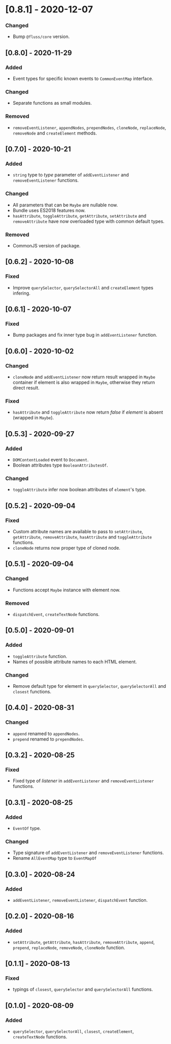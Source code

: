 # [0.8.1] - 2020-12-07

### Changed

- Bump `@fluss/core` version.

## [0.8.0] - 2020-11-29

### Added

- Event types for specific known events to `CommonEventMap` interface.

### Changed

- Separate functions as small modules.

### Removed

- `removeEventListener`, `appendNodes`, `prependNodes`, `cloneNode`, `replaceNode`, `removeNode` and `createElement` methods.

## [0.7.0] - 2020-10-21

### Added

- `string` type to _type_ parameter of `addEventListener` and `removeEventListener` functions.

### Changed

- All parameters that can be `Maybe` are nullable now.
- Bundle uses ES2018 features now.
- `hasAttribute`, `toggleAttribute`, `getAttribute`, `setAttribute` and `removeAttribute` have now overloaded type with common default types.

### Removed

- CommonJS version of package.

## [0.6.2] - 2020-10-08

### Fixed

- Improve `querySelector`, `querySelectorAll` and `createElement` types infering.

## [0.6.1] - 2020-10-07

### Fixed

- Bump packages and fix inner type bug in `addEventListener` function.

## [0.6.0] - 2020-10-02

### Changed

- `cloneNode` and `addEventListener` now return result wrapped in `Maybe` container if element is also wrapped in `Maybe`, otherwise they return direct result.

### Fixed

- `hasAttribute` and `toggleAttribute` now return _false_ if _element_ is absent (wrapped in `Maybe`).

## [0.5.3] - 2020-09-27

### Added

- `DOMContentLoaded` event to `Document`.
- Boolean attributes type `BooleanAttributesOf`.

### Changed

- `toggleAttribute` infer now boolean attributes of `element`'s type.

## [0.5.2] - 2020-09-04

### Fixed

- Custom attribute names are available to pass to `setAttribute`, `getAttribute`, `removeAttribute`, `hasAttribute` and `toggleAttribute` functions.
- `cloneNode` returns now proper type of cloned node.

## [0.5.1] - 2020-09-04

### Changed

- Functions accept `Maybe` instance with element now.

### Removed

- `dispatchEvent`, `createTextNode` functions.

## [0.5.0] - 2020-09-01

### Added

- `toggleAttribute` function.
- Names of possible attribute names to each HTML element.

### Changed

- Remove default type for element in `querySelector`, `querySelectorAll` and `closest` functions.

## [0.4.0] - 2020-08-31

### Changed

- `append` renamed to `appendNodes`.
- `prepend` renamed to `prependNodes`.

## [0.3.2] - 2020-08-25

### Fixed

- Fixed type of _listener_ in `addEventListener` and `removeEventListener` functions.

## [0.3.1] - 2020-08-25

### Added

- `EventOf` type.

### Changed

- Type signature of `addEventListener` and `removeEventListener` functions.
- Rename `AllEventMap` type to `EventMapOf`

## [0.3.0] - 2020-08-24

### Added

- `addEventListener`, `removeEventListener`, `dispatchEvent` function.

## [0.2.0] - 2020-08-16

### Added

- `setAttribute`, `getAttribute`, `hasAttribute`, `removeAttribute`, `append`, `prepend`, `replaceNode`, `removeNode`, `cloneNode` function.

## [0.1.1] - 2020-08-13

### Fixed

- typings of `closest`, `querySelector` and `querySelectorAll` functions.

## [0.1.0] - 2020-08-09

### Added

- `querySelector`, `querySelectorAll`, `closest`, `createElement`, `createTextNode` functions.
